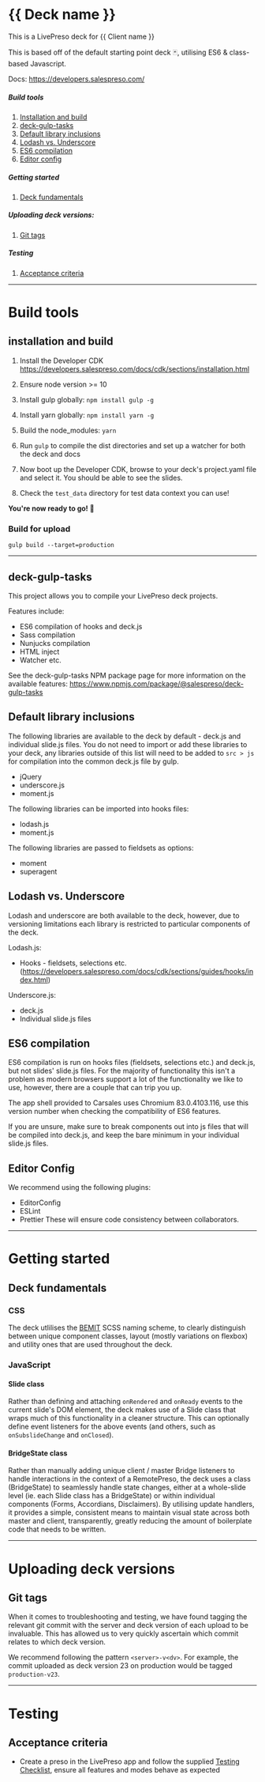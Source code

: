<!-- @format -->

# {{ Deck name }}

This is a LivePreso deck for {{ Client name }}

This is based off of the default starting point deck 🃏, utilising ES6 & class-based Javascript.

Docs: https://developers.salespreso.com/

##### Build tools

1. [Installation and build](#installation-and-build)
2. [deck-gulp-tasks](#deck-gulp-tasks)
3. [Default library inclusions](#default-library-inclusions)
4. [Lodash vs. Underscore](#lodash-vs-underscore)
5. [ES6 compilation](#es6-compilation)
6. [Editor config](#editor-config)

##### Getting started

1. [Deck fundamentals](#deck-fundamentals)

##### Uploading deck versions:

1. [Git tags](#git-tags)

##### Testing

1. [Acceptance criteria](#acceptance-criteria)

---

# Build tools

## installation and build

1. Install the Developer CDK
   https://developers.salespreso.com/docs/cdk/sections/installation.html

2. Ensure node version >= 10

3. Install gulp globally: `npm install gulp -g`

4. Install yarn globally: `npm install yarn -g`
5. Build the node_modules: `yarn`
6. Run `gulp` to compile the dist directories and set up a watcher for both the deck and docs

7. Now boot up the Developer CDK, browse to your deck's project.yaml file and select it. You should be able to see the slides.
8. Check the `test_data` directory for test data context you can use!

**You're now ready to go! :partying_face:**

### Build for upload

```
gulp build --target=production
```

---

## deck-gulp-tasks

This project allows you to compile your LivePreso deck projects.

Features include:

- ES6 compilation of hooks and deck.js
- Sass compilation
- Nunjucks compilation
- HTML inject
- Watcher etc.

See the deck-gulp-tasks NPM package page for more information on the available features:
https://www.npmjs.com/package/@salespreso/deck-gulp-tasks

## Default library inclusions

The following libraries are available to the deck by default - deck.js and individual slide.js files. You do not need to import or add these libraries to your deck, any libraries outside of this list will need to be added to `src > js` for compilation into the common deck.js file by gulp.

- jQuery
- underscore.js
- moment.js

The following libraries can be imported into hooks files:

- lodash.js
- moment.js

The following libraries are passed to fieldsets as options:

- moment
- superagent

## Lodash vs. Underscore

Lodash and underscore are both available to the deck, however, due to versioning limitations each library is restricted to particular components of the deck.

Lodash.js:

- Hooks - fieldsets, selections etc.
  (https://developers.salespreso.com/docs/cdk/sections/guides/hooks/index.html)

Underscore.js:

- deck.js
- Individual slide.js files

## ES6 compilation

ES6 compilation is run on hooks files (fieldsets, selections etc.) and deck.js, but not slides' slide.js files. For the majority of functionality this isn't a problem as modern browsers support a lot of the functionality we like to use, however, there are a couple that can trip you up.

The app shell provided to Carsales uses Chromium 83.0.4103.116, use this version number when checking the compatibility of ES6 features.

If you are unsure, make sure to break components out into js files that will be compiled into deck.js, and keep the bare minimum in your individual slide.js files.

## Editor Config

We recommend using the following plugins:

- EditorConfig
- ESLint
- Prettier
  These will ensure code consistency between collaborators.

---

# Getting started

## Deck fundamentals

### CSS

The deck utlilises the [BEMIT](https://csswizardry.com/2015/08/bemit-taking-the-bem-naming-convention-a-step-further/) SCSS naming scheme, to clearly distinguish between unique component classes, layout (mostly variations on flexbox) and utility ones that are used throughout the deck.

### JavaScript

#### Slide class

Rather than defining and attaching `onRendered` and `onReady` events to the current slide's DOM element, the deck makes use of a Slide class that wraps much of this functionality in a cleaner structure. This can optionally define event listeners for the above events (and others, such as `onSubslideChange` and `onClosed`).

#### BridgeState class

Rather than manually adding unique client / master Bridge listeners to handle interactions in the context of a RemotePreso, the deck uses a class (BridgeState) to seamlessly handle state changes, either at a whole-slide level (ie. each Slide class has a BridgeState) or within individual components (Forms, Accordians, Disclaimers). By utilising update handlers, it provides a simple, consistent means to maintain visual state across both master and client, transparently, greatly reducing the amount of boilerplate code that needs to be written.

---

# Uploading deck versions

## Git tags

When it comes to troubleshooting and testing, we have found tagging the relevant git commit with the server and deck version of each upload to be invaluable. This has allowed us to very quickly ascertain which commit relates to which deck version.

We recommend following the pattern `<server>-v<dv>`. For example, the commit uploaded as deck version 23 on production would be tagged `production-v23`.

---

# Testing

## Acceptance criteria

- Create a preso in the LivePreso app and follow the supplied [Testing Checklist](https://developers.salespreso.com/docs/cdk/sections/reference/testing_checklist.html), ensure all features and modes behave as expected
